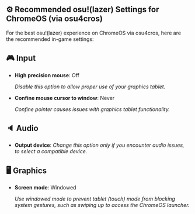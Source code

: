 ## ⚙ Recommended osu!(lazer) Settings for ChromeOS (via osu4cros)
For the best osu!(lazer) experience on ChromeOS via osu4cros, here are the recommended in-game settings:

## 🎮 Input
* **High precision mouse**: Off
  
  *Disable this option to allow proper use of your graphics tablet.*

* **Confine mouse cursor to window**: Never

  *Confine pointer causes issues with graphics tablet functionality.*

## 🔈 Audio
* **Output device**: *Change this option only if you encounter audio issues, to select a compatible device.*

## 🖥️ Graphics
* **Screen mode**: Windowed

  *Use windowed mode to prevent tablet (touch) mode from blocking system gestures, such as swiping up to access the ChromeOS launcher.*

